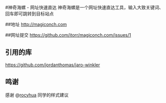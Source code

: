 #神奇海螺 - 网址快速直达
神奇海螺是一个网址快速直达工具，输入大致关键词、回车即可跳转到目标站点

##地址
http://magiconch.com

##网址提交
https://github.com/itorr/magiconch.com/issues/1

## 引用的库
https://github.com/jordanthomas/jaro-winkler

## 鸣谢
感谢 @[rocyhua](https://www.v2ex.com/member/rocyhua) 同学的样式建议